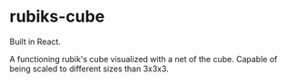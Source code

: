 # rubiks-cube
Built in React.

A functioning rubik's cube visualized with a net of the cube. Capable of being scaled to different sizes than 3x3x3.
